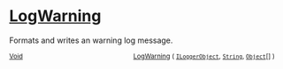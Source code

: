 # [LogWarning](./ILoggerObjectExtensions-100663350.md)

Formats and writes an warning log message.

<sub>[Void](https://docs.microsoft.com/en-us/dotnet/api/System.Void)</sub><img width=200/><sub>[LogWarning](./ILoggerObjectExtensions-100663350.md) ( [`ILoggerObject`](./../ILoggerObject.md), [`String`](https://docs.microsoft.com/en-us/dotnet/api/System.String), [`Object`](https://docs.microsoft.com/en-us/dotnet/api/System.Object)[] )</sub><br>


